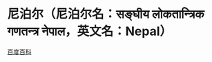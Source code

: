 # 尼泊尔（尼泊尔名：सङ्घीय लोकतान्त्रिक गणतन्त्र नेपाल，英文名：Nepal）

[百度百科](https://baike.baidu.com/item/%E5%B0%BC%E6%B3%8A%E5%B0%94/121885)